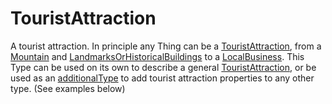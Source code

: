 # TouristAttraction

A tourist attraction. In principle any Thing can be a <a class="localLink" href="http://schema.org/TouristAttraction">TouristAttraction</a>, from a <a class="localLink" href="http://schema.org/Mountain">Mountain</a> and <a class="localLink" href="http://schema.org/LandmarksOrHistoricalBuildings">LandmarksOrHistoricalBuildings</a> to a <a class="localLink" href="http://schema.org/LocalBusiness">LocalBusiness</a>. This Type can be used on its own to describe a general <a class="localLink" href="http://schema.org/TouristAttraction">TouristAttraction</a>, or be used as an <a class="localLink" href="http://schema.org/additionalType">additionalType</a> to add tourist attraction properties to any other type. (See examples below)
